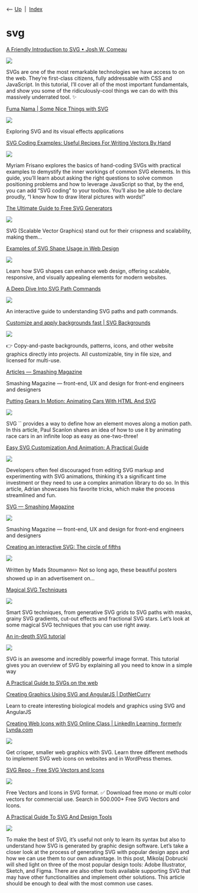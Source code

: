 <div class="nav">

⟵ [Up](index.html)  \|  [Index](index.html)

</div>

# svg

<div class="cards">

<div class="card">

<div class="card-title">

[A Friendly Introduction to SVG • Josh W.
Comeau](https://www.joshwcomeau.com/svg/friendly-introduction-to-svg/)

</div>

<div class="card-image">

[![](https://www.joshwcomeau.com/images/og-friendly-introduction-to-svg.png)](https://www.joshwcomeau.com/svg/friendly-introduction-to-svg/)

</div>

SVGs are one of the most remarkable technologies we have access to on
the web. They’re first-class citizens, fully addressable with CSS and
JavaScript. In this tutorial, I’ll cover all of the most important
fundamentals, and show you some of the ridiculously-cool things we can
do with this massively underrated tool. ✨

</div>

<div class="card">

<div class="card-title">

[Fuma Nama \| Some Nice Things with
SVG](https://fuma-nama.vercel.app/blog/svg-art)

</div>

<div class="card-image">

[![](https://fuma-nama.vercel.app/blog/fumadocs-toc.png)](https://fuma-nama.vercel.app/blog/svg-art)

</div>

Exploring SVG and its visual effects applications

</div>

<div class="card">

<div class="card-title">

[SVG Coding Examples: Useful Recipes For Writing Vectors By
Hand](https://smashingmagazine.com/2024/09/svg-coding-examples-recipes-writing-vectors-by-hand)

</div>

<div class="card-image">

[![](https://files.smashing.media/articles/svg-coding-examples-recipes-writing-vectors-by-hand/svg-coding-examples-recipes-writing-vectors-by-hand.jpg)](https://smashingmagazine.com/2024/09/svg-coding-examples-recipes-writing-vectors-by-hand)

</div>

Myriam Frisano explores the basics of hand-coding SVGs with practical
examples to demystify the inner workings of common SVG elements. In this
guide, you’ll learn about asking the right questions to solve common
positioning problems and how to leverage JavaScript so that, by the end,
you can add “SVG coding” to your toolbox. You’ll also be able to declare
proudly, “I know how to draw literal pictures with words!”

</div>

<div class="card">

<div class="card-title">

[The Ultimate Guide to Free SVG
Generators](https://dev.to/lilxyzz/the-ultimate-guide-to-free-svg-generators-4ce4)

</div>

<div class="card-image">

[![](https://media.dev.to/dynamic/image/width=1000,height=500,fit=cover,gravity=auto,format=auto/https%3A%2F%2Fdev-to-uploads.s3.amazonaws.com%2Fuploads%2Farticles%2F4dk478qx37mi2nr5to4o.png)](https://dev.to/lilxyzz/the-ultimate-guide-to-free-svg-generators-4ce4)

</div>

SVG (Scalable Vector Graphics) stand out for their crispness and
scalability, making them...

</div>

<div class="card">

<div class="card-title">

[Examples of SVG Shape Usage in Web
Design](https://speckyboy.com/svg-shape-usage-web-design)

</div>

<div class="card-image">

[![](https://speckyboy.com/wp-content/uploads/2024/01/svg-shape-snippets-thumb.jpg)](https://speckyboy.com/svg-shape-usage-web-design)

</div>

Learn how SVG shapes can enhance web design, offering scalable,
responsive, and visually appealing elements for modern websites.

</div>

<div class="card">

<div class="card-title">

[A Deep Dive Into SVG Path Commands](https://www.nan.fyi/svg-paths)

</div>

<div class="card-image">

[![](https://www.nan.fyi/_next/static/media/metadata/opengraph-image.e48e994a.png)](https://www.nan.fyi/svg-paths)

</div>

An interactive guide to understanding SVG paths and path commands.

</div>

<div class="card">

<div class="card-title">

[Customize and apply backgrounds fast \| SVG
Backgrounds](https://www.svgbackgrounds.com)

</div>

<div class="card-image">

[![](https://www.svgbackgrounds.com/img/svg-backgrounds-preview.png)](https://www.svgbackgrounds.com)

</div>

👉 Copy-and-paste backgrounds, patterns, icons, and other website
graphics directly into projects. All customizable, tiny in file size,
and licensed for multi-use.

</div>

<div class="card">

<div class="card-title">

[Articles — Smashing
Magazine](https://www.smashingmagazine.com/articles)

</div>

Smashing Magazine — front-end, UX and design for front-end engineers and
designers

</div>

<div class="card">

<div class="card-title">

[Putting Gears In Motion: Animating Cars With HTML And
SVG](https://www.smashingmagazine.com/2023/02/putting-gears-motion-animating-cars-with-html-svg)

</div>

<div class="card-image">

[![](https://files.smashing.media/articles/animate-race-cars-using-html/putting-gears-motion-animating-cars-with-html-svg.jpg)](https://www.smashingmagazine.com/2023/02/putting-gears-motion-animating-cars-with-html-svg)

</div>

SVG \`\` provides a way to define how an element moves along a motion
path. In this article, Paul Scanlon shares an idea of how to use it by
animating race cars in an infinite loop as easy as one-two-three!

</div>

<div class="card">

<div class="card-title">

[Easy SVG Customization And Animation: A Practical
Guide](https://smashingmagazine.com/2023/01/svg-customization-animation-practical-guide)

</div>

<div class="card-image">

[![](https://files.smashing.media/articles/svg-customization-animation-practical-guide/meta-sharing-image-svg-customization-animation-practical-guide.jpg)](https://smashingmagazine.com/2023/01/svg-customization-animation-practical-guide)

</div>

Developers often feel discouraged from editing SVG markup and
experimenting with SVG animations, thinking it’s a significant time
investment or they need to use a complex animation library to do so. In
this article, Adrian showcases his favorite tricks, which make the
process streamlined and fun.

</div>

<div class="card">

<div class="card-title">

[SVG — Smashing Magazine](https://www.smashingmagazine.com/category/svg)

</div>

<div class="card-image">

[![](https://smashingmagazine.com/images/smashing-category.png)](https://www.smashingmagazine.com/category/svg)

</div>

Smashing Magazine — front-end, UX and design for front-end engineers and
designers

</div>

<div class="card">

<div class="card-title">

[Creating an interactive SVG: The circle of
fifths](https://dev.to/logrocket/creating-an-interactive-svg-the-circle-of-fifths-1ak6)

</div>

<div class="card-image">

[![](https://media.dev.to/dynamic/image/width=1000,height=500,fit=cover,gravity=auto,format=auto/https%3A%2F%2Fdev-to-uploads.s3.amazonaws.com%2Fuploads%2Farticles%2F7jwzd18b08kyn0imgbhq.png)](https://dev.to/logrocket/creating-an-interactive-svg-the-circle-of-fifths-1ak6)

</div>

Written by Mads Stoumann✏️ Not so long ago, these beautiful posters
showed up in an advertisement on...

</div>

<div class="card">

<div class="card-title">

[Magical SVG
Techniques](https://smashingmagazine.com/2022/05/magical-svg-techniques)

</div>

<div class="card-image">

[![](https://archive.smashing.media/assets/344dbf88-fdf9-42bb-adb4-46f01eedd629/6be13a6e-5850-49e2-82b0-89d47212c66c/animated-debit-card-opt.png)](https://smashingmagazine.com/2022/05/magical-svg-techniques)

</div>

Smart SVG techniques, from generative SVG grids to SVG paths with masks,
grainy SVG gradients, cut-out effects and fractional SVG stars. Let’s
look at some magical SVG techniques that you can use right away.

</div>

<div class="card">

<div class="card-title">

[An in-depth SVG tutorial](https://flaviocopes.com/svg)

</div>

<div class="card-image">

[![](https://flaviocopes.com/og.jpg)](https://flaviocopes.com/svg)

</div>

SVG is an awesome and incredibly powerful image format. This tutorial
gives you an overview of SVG by explaining all you need to know in a
simple way

</div>

<div class="card">

<div class="card-title">

[A Practical Guide to SVGs on the web](https://svgontheweb.com)

</div>

</div>

<div class="card">

<div class="card-title">

[Creating Graphics Using SVG and AngularJS \|
DotNetCurry](http://www.dotnetcurry.com/angularjs/1213/create-graphics-using-svg-angularjs)

</div>

Learn to create interesting biological models and graphics using SVG and
AngularJS

</div>

<div class="card">

<div class="card-title">

[Creating Web Icons with SVG Online Class \| LinkedIn Learning, formerly
Lynda.com](https://www.lynda.com/CSS-tutorials/Web-Icons-SVG/502312-2.html)

</div>

<div class="card-image">

[![](https://media.licdn.com/dms/image/v2/C4E0DAQFfck93OgM_aQ/learning-public-crop_675_1200/learning-public-crop_675_1200/0/1567118313605?e=2147483647&v=beta&t=djo_jXtRjBkGNwc-LezkLOMyyrg5uiG85ZCTy6Z9b5U)](https://www.lynda.com/CSS-tutorials/Web-Icons-SVG/502312-2.html)

</div>

Get crisper, smaller web graphics with SVG. Learn three different
methods to implement SVG web icons on websites and in WordPress themes.

</div>

<div class="card">

<div class="card-title">

[SVG Repo - Free SVG Vectors and Icons](https://www.svgrepo.com)

</div>

<div class="card-image">

[![](https://www.svgrepo.com/social.png)](https://www.svgrepo.com)

</div>

Free Vectors and Icons in SVG format. ✅ Download free mono or multi
color vectors for commercial use. Search in 500.000+ Free SVG Vectors
and Icons.

</div>

<div class="card">

<div class="card-title">

[A Practical Guide To SVG And Design
Tools](https://www.smashingmagazine.com/2019/05/svg-design-tools-practical-guide)

</div>

<div class="card-image">

[![](https://archive.smashing.media/assets/344dbf88-fdf9-42bb-adb4-46f01eedd629/fa93b5c7-29cc-440e-815f-5cedd34d4b5d/guide-svg-design-tools.png)](https://www.smashingmagazine.com/2019/05/svg-design-tools-practical-guide)

</div>

To make the best of SVG, it’s useful not only to learn its syntax but
also to understand how SVG is generated by graphic design software.
Let’s take a closer look at the process of generating SVG with popular
design apps and how we can use them to our own advantage. In this post,
Mikolaj Dobrucki will shed light on three of the most popular design
tools: Adobe Illustrator, Sketch, and Figma. There are also other tools
available supporting SVG that may have other functionalities and
implement other solutions. This article should be enough to deal with
the most common use cases.

</div>

</div>
